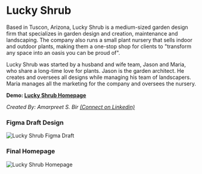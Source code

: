 # Lucky Shrub


Based in Tuscon, Arizona, Lucky Shrub is a medium-sized garden design firm that specializes in garden design and creation, maintenance and landscaping. The company also runs a small plant nursery that sells indoor and outdoor plants, making them a one-stop shop for clients to "transform any space into an oasis you can be proud of".

Lucky Shrub was started by a husband and wife team, Jason and Maria, who share a long-time love for plants. Jason is the garden architect. He creates and oversees all designs while managing his team of landscapers. Maria manages all the marketing for the company and oversees the nursery.

**Demo: <a href="https://git4amar.github.io/lucky_shrub_garden_designers/" target="_blank">Lucky Shrub Homepage</a>**

*Created By: Amarpreet S. Bir <a href="https://www.linkedin.com/in/amarpreetbir" target="_blank">(Connect on Linkedin)</a>*

### Figma Draft Design
![Lucky Shrub Figma Draft](lucky_shrub_figma_draft.png)

### Final Homepage
![Lucky Shrub Homepage](lucky_shrub_homepage_screenshot.png)